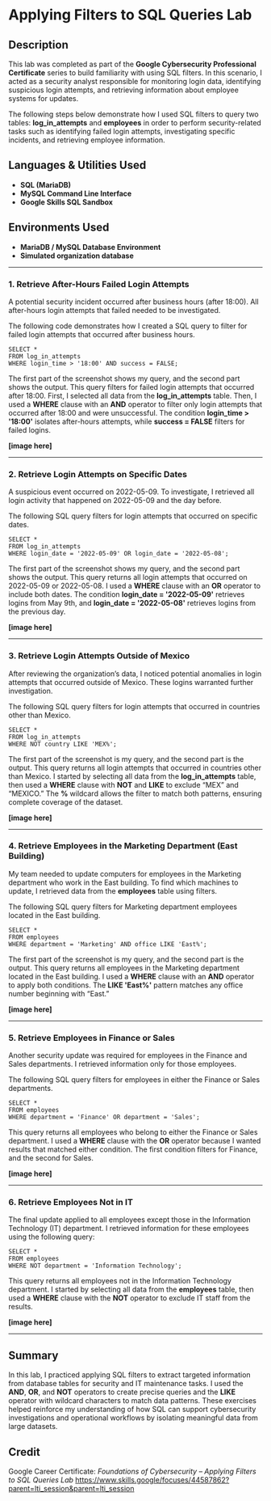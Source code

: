 <h1>Applying Filters to SQL Queries Lab</h1>

<h2>Description</h2>
<p>
This lab was completed as part of the <b>Google Cybersecurity Professional Certificate</b> series to build familiarity with using SQL filters.
In this scenario, I acted as a security analyst responsible for monitoring login data, identifying suspicious login attempts, and retrieving information about employee systems for updates.
</p>

<p>
The following steps below demonstrate how I used SQL filters to query two tables: <b>log_in_attempts</b> and <b>employees</b> in order to perform security-related tasks such as identifying failed login attempts, investigating specific incidents, and retrieving employee information.
</p>

<h2>Languages & Utilities Used</h2>
<ul>
  <li><b>SQL (MariaDB)</b></li>
  <li><b>MySQL Command Line Interface</b></li>
  <li><b>Google Skills SQL Sandbox</b></li>
</ul>

<h2>Environments Used</h2>
<ul>
  <li><b>MariaDB / MySQL Database Environment</b></li>
  <li><b>Simulated organization database</b></li>
</ul>

<hr>

<h3>1. Retrieve After-Hours Failed Login Attempts</h3>
<p>
A potential security incident occurred after business hours (after 18:00). 
All after-hours login attempts that failed needed to be investigated.
</p>

<p>The following code demonstrates how I created a SQL query to filter for failed login attempts that occurred after business hours.</p>

<pre><code>SELECT *
FROM log_in_attempts
WHERE login_time > '18:00' AND success = FALSE;
</code></pre>

<p>
The first part of the screenshot shows my query, and the second part shows the output.
This query filters for failed login attempts that occurred after 18:00. 
First, I selected all data from the <b>log_in_attempts</b> table. Then, I used a <b>WHERE</b> clause with an <b>AND</b> operator to filter only login attempts that occurred after 18:00 and were unsuccessful. 
The condition <b>login_time > '18:00'</b> isolates after-hours attempts, while <b>success = FALSE</b> filters for failed logins.
</p>

<p><b>[image here]</b></p>

<hr>

<h3>2. Retrieve Login Attempts on Specific Dates</h3>
<p>
A suspicious event occurred on 2022-05-09. 
To investigate, I retrieved all login activity that happened on 2022-05-09 and the day before.
</p>

<p>The following SQL query filters for login attempts that occurred on specific dates.</p>

<pre><code>SELECT *
FROM log_in_attempts
WHERE login_date = '2022-05-09' OR login_date = '2022-05-08';
</code></pre>

<p>
The first part of the screenshot shows my query, and the second part shows the output. 
This query returns all login attempts that occurred on 2022-05-09 or 2022-05-08. 
I used a <b>WHERE</b> clause with an <b>OR</b> operator to include both dates. 
The condition <b>login_date = '2022-05-09'</b> retrieves logins from May 9th, and <b>login_date = '2022-05-08'</b> retrieves logins from the previous day.
</p>

<p><b>[image here]</b></p>

<hr>

<h3>3. Retrieve Login Attempts Outside of Mexico</h3>
<p>
After reviewing the organization’s data, I noticed potential anomalies in login attempts that occurred outside of Mexico. 
These logins warranted further investigation.
</p>

<p>The following SQL query filters for login attempts that occurred in countries other than Mexico.</p>

<pre><code>SELECT *
FROM log_in_attempts
WHERE NOT country LIKE 'MEX%';
</code></pre>

<p>
The first part of the screenshot is my query, and the second part is the output.
This query returns all login attempts that occurred in countries other than Mexico.
I started by selecting all data from the <b>log_in_attempts</b> table, then used a <b>WHERE</b> clause with <b>NOT</b> and <b>LIKE</b> to exclude “MEX” and “MEXICO.”  
The <b>%</b> wildcard allows the filter to match both patterns, ensuring complete coverage of the dataset.
</p>

<p><b>[image here]</b></p>

<hr>

<h3>4. Retrieve Employees in the Marketing Department (East Building)</h3>
<p>
My team needed to update computers for employees in the Marketing department who work in the East building. 
To find which machines to update, I retrieved data from the <b>employees</b> table using filters.
</p>

<p>The following SQL query filters for Marketing department employees located in the East building.</p>

<pre><code>SELECT *
FROM employees
WHERE department = 'Marketing' AND office LIKE 'East%';
</code></pre>

<p>
The first part of the screenshot is my query, and the second part is the output.
This query returns all employees in the Marketing department located in the East building.  
I used a <b>WHERE</b> clause with an <b>AND</b> operator to apply both conditions.
The <b>LIKE 'East%'</b> pattern matches any office number beginning with “East.”
</p>

<p><b>[image here]</b></p>

<hr>

<h3>5. Retrieve Employees in Finance or Sales</h3>
<p>
Another security update was required for employees in the Finance and Sales departments.
I retrieved information only for those employees.
</p>

<p>The following SQL query filters for employees in either the Finance or Sales departments.</p>

<pre><code>SELECT *
FROM employees
WHERE department = 'Finance' OR department = 'Sales';
</code></pre>

<p>
This query returns all employees who belong to either the Finance or Sales department.
I used a <b>WHERE</b> clause with the <b>OR</b> operator because I wanted results that matched either condition.
The first condition filters for Finance, and the second for Sales.
</p>

<p><b>[image here]</b></p>

<hr>

<h3>6. Retrieve Employees Not in IT</h3>
<p>
The final update applied to all employees except those in the Information Technology (IT) department.
I retrieved information for these employees using the following query:
</p>

<pre><code>SELECT *
FROM employees
WHERE NOT department = 'Information Technology';
</code></pre>

<p>
This query returns all employees not in the Information Technology department.  
I started by selecting all data from the <b>employees</b> table, then used a <b>WHERE</b> clause with the <b>NOT</b> operator to exclude IT staff from the results.
</p>

<p><b>[image here]</b></p>

<hr>

<h2>Summary</h2>
<p>
In this lab, I practiced applying SQL filters to extract targeted information from database tables for security and IT maintenance tasks.
I used the <b>AND</b>, <b>OR</b>, and <b>NOT</b> operators to create precise queries and the <b>LIKE</b> operator with wildcard characters to match data patterns. These exercises helped reinforce my understanding of how SQL can support cybersecurity investigations and operational workflows by isolating meaningful data from large datasets.
</p>

## Credit

Google Career Certificate: *Foundations of Cybersecurity – Applying Filters to SQL Queries Lab* https://www.skills.google/focuses/44587862?parent=lti_session&parent=lti_session
